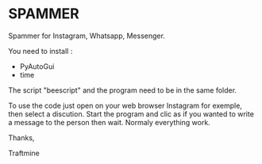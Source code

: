 # SPAMMER
Spammer for Instagram, Whatsapp, Messenger.

You need to install :
- PyAutoGui
- time

The script "beescript" and the program need to be in the same folder.

To use the code just open on your web browser Instagram for exemple, then select a discution.
Start the program and clic as if you wanted to write a message to the person then wait.
Normaly everything work.

Thanks,

Traftmine
